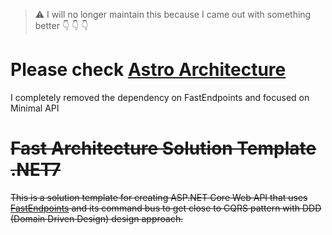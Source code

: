 > :warning:
> I will no longer maintain this because I came out with something better 👇 👇 👇

# Please check [Astro Architecture](https://github.com/kedzior-io/astro-architecture)

I completely removed the dependency on FastEndpoints and focused on Minimal API


# ~~Fast Architecture Solution Template .NET7~~

~~This is a solution template for creating ASP.NET Core Web API that uses [FastEndpoints](https://fast-endpoints.com) and its command bus to get close to CQRS pattern with DDD (Domain Driven Design) design approach.~~

